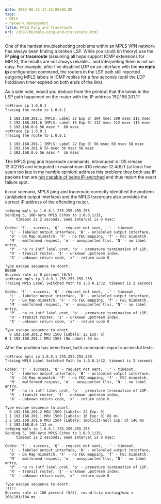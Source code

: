 ```yaml
---
date: 2007-06-21 17:25:00+02:00
tags:
- MPLS
- network management
title: MPLS Ping and Traceroute
url: /2007/06/mpls-ping-and-traceroute.html
---
```

One of the hardest troubleshooting problems within an MPLS VPN network has always been finding a broken LSP. While you could (in theory) use the IP **ping** or **traceroute** (assuming all hops support ICMP extensions for MPLS), the results are not always reliable... and interpreting them is not so easy. For example, after I\'ve disabled LDP on an interface with the **no mpls ip** configuration command, the routers in the LSP path still reported outgoing MPLS labels in ICMP replies for a few seconds (until the LDP holddown timer expired on both ends of the link).

As a side note, would you deduce from the printout that the break in the LSP path happened on the router with the IP address 192.168.201.1?
<!--more-->
``` {.code}
ro#trace ip 1.0.0.1
Tracing the route to 1.0.0.1

  1 192.168.201.1 [MPLS: Label 22 Exp 0] 204 msec 200 msec 212 msec
  2 192.168.201.6 [MPLS: Label 16 Exp 0] 112 msec 112 msec 116 msec
  3 192.168.0.6 56 msec *  60 msec
ro#trace ip 1.0.0.1
Tracing the route to 1.0.0.1

  1 192.168.201.1 [MPLS: Label 22 Exp 0] 56 msec 60 msec 56 msec
  2 192.168.201.6 56 msec 56 msec 56 msec
  3 192.168.0.6 56 msec *  56 msec
```

The MPLS ping and traceroute commands, introduced in IOS release 12.0(27)S and integrated in mainstream IOS release 12.4(6)T (at least five years too late in my humble opinion) address this problem: they both use IP packets that are [not capable of being IP-switched](http://www.cisco.com/en/US/products/sw/iosswrel/ps1829/products_feature_guide09186a00801eb054.html#wp1086556) and thus report the exact failure spot.

In our scenario, MPLS ping and traceroute correctly identified the problem (unlabeled output interface) and the MPLS traceroute also provides the correct IP address of the offending router.

``` {.code}
ro#ping mpls ip 1.0.0.1 255.255.255.255
Sending 5, 100-byte MPLS Echos to 1.0.0.1/32,
     timeout is 2 seconds, send interval is 0 msec:

Codes: '!' - success, 'Q' - request not sent, '.' - timeout,
  'L' - labeled output interface, 'B' - unlabeled output interface,
  'D' - DS Map mismatch, 'F' - no FEC mapping, 'f' - FEC mismatch,
  'M' - malformed request, 'm' - unsupported tlvs, 'N' - no label entry,
  'P' - no rx intf label prot, 'p' - premature termination of LSP,
  'R' - transit router, 'I' - unknown upstream index,
  'X' - unknown return code, 'x' - return code 0

Type escape sequence to abort.
BBBBB
Success rate is 0 percent (0/5)
ro#trace mpls ip 1.0.0.1 255.255.255.255
Tracing MPLS Label Switched Path to 1.0.0.1/32, timeout is 2 seconds

Codes: '!' - success, 'Q' - request not sent, '.' - timeout,
  'L' - labeled output interface, 'B' - unlabeled output interface,
  'D' - DS Map mismatch, 'F' - no FEC mapping, 'f' - FEC mismatch,
  'M' - malformed request, 'm' - unsupported tlvs, 'N' - no label entry,
  'P' - no rx intf label prot, 'p' - premature termination of LSP,
  'R' - transit router, 'I' - unknown upstream index,
  'X' - unknown return code, 'x' - return code 0

Type escape sequence to abort.
  0 192.168.201.2 MRU 1500 [Labels: 22 Exp: 0]
B 1 192.168.201.1 MRU 1504 [No Label] 64 ms
```

After the problem has been fixed, both commands report successful tests:

``` {.code}
ro#trace mpls ip 1.0.0.1 255.255.255.255
Tracing MPLS Label Switched Path to 1.0.0.1/32, timeout is 2 seconds

Codes: '!' - success, 'Q' - request not sent, '.' - timeout,
  'L' - labeled output interface, 'B' - unlabeled output interface,
  'D' - DS Map mismatch, 'F' - no FEC mapping, 'f' - FEC mismatch,
  'M' - malformed request, 'm' - unsupported tlvs, 'N' - no label entry,
  'P' - no rx intf label prot, 'p' - premature termination of LSP,
  'R' - transit router, 'I' - unknown upstream index,
  'X' - unknown return code, 'x' - return code 0

Type escape sequence to abort.
  0 192.168.201.2 MRU 1500 [Labels: 22 Exp: 0]
I 1 192.168.201.1 MRU 1500 [Labels: 16 Exp: 0] 68 ms
I 2 192.168.201.6 MRU 1504 [Labels: implicit-null Exp: 0] 140 ms
! 3 192.168.0.6 112 ms
ro#ping mpls ip 1.0.0.1 255.255.255.255
Sending 5, 100-byte MPLS Echos to 1.0.0.1/32,
     timeout is 2 seconds, send interval is 0 msec:

Codes: '!' - success, 'Q' - request not sent, '.' - timeout,
  'L' - labeled output interface, 'B' - unlabeled output interface,
  'D' - DS Map mismatch, 'F' - no FEC mapping, 'f' - FEC mismatch,
  'M' - malformed request, 'm' - unsupported tlvs, 'N' - no label entry,
  'P' - no rx intf label prot, 'p' - premature termination of LSP,
  'R' - transit router, 'I' - unknown upstream index,
  'X' - unknown return code, 'x' - return code 0

Type escape sequence to abort.
!!!!!
Success rate is 100 percent (5/5), round-trip min/avg/max = 100/103/104 ms
```
